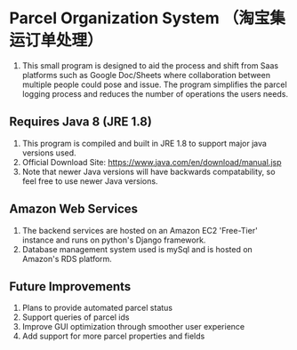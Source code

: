 # Parcel Organization System （淘宝集运订单处理）
1. This small program is designed to aid the process and shift from Saas platforms such as Google Doc/Sheets where collaboration between multiple people could pose and issue. The program simplifies the parcel logging process and reduces the number of operations the users needs.

## Requires Java 8 (JRE 1.8)
1. This program is compiled and built in JRE 1.8 to support major java versions used.
2. Official Download Site: https://www.java.com/en/download/manual.jsp
3. Note that newer Java versions will have backwards compatability, so feel free to use newer Java versions.

## Amazon Web Services
1. The backend services are hosted on an Amazon EC2 'Free-Tier' instance and runs on python's Django framework.
2. Database management system used is mySql and is hosted on Amazon's RDS platform.

## Future Improvements
1. Plans to provide automated parcel status
2. Support queries of parcel ids
3. Improve GUI optimization through smoother user experience
4. Add support for more parcel properties and fields
